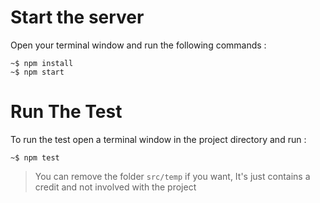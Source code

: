# Start the server

Open your terminal window and run the following commands :

```
~$ npm install
~$ npm start
```

# Run The Test

To run the test open a terminal window in the project directory and run :

```
~$ npm test
```

> You can remove the folder `src/temp` if you want, It's just contains a credit and not involved with the project
